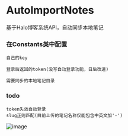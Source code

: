 # AutoImportNotes
基于Halo博客系统API，自动同步本地笔记


### 在Constants类中配置


    自己的key

    登录后返回的token(没写自动登录功能，日后改进)

    需要同步的本地笔记目录


### todo
    token失效自动登录
    slug正则匹配(目前上传的笔记名称仅能包含中英文加'-')
 
![image](https://user-images.githubusercontent.com/76551468/171085658-60bee231-23d0-403f-8f11-5d18bab359f1.png)
